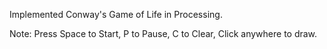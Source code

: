 Implemented Conway's Game of Life in Processing.

Note: Press Space to Start, P to Pause, C to Clear, Click anywhere to draw.
